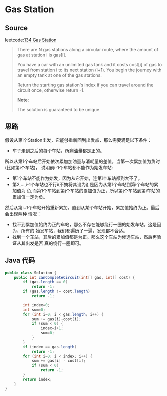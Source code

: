 # Gas Station
## Source
leetcode:[134 Gas Station](https://leetcode.com/problems/candy/)
> There are N gas stations along a circular route, where the amount of gas at
> station i is gas[i].
> 
> You have a car with an unlimited gas tank and it costs cost[i] of gas to travel
> from station i to its next station (i+1). You begin the journey with an empty
> tank at one of the gas stations.
> 
> Return the starting gas station's index if you can travel around the circuit
> once, otherwise return -1.
> 
> **Note**:
> 
> The solution is guaranteed to be unique.

## 思路
假设从第i个Station出发，它能够重新回到出发点，那么需要满足以下条件：
* 车子走到之后的每个车站，所剩油量都是正的。

所以从第1个车站后开始依次累加加油量与消耗量的差值，当第一次累加值为负时
(比如第i个车站)， 说明前i-1个车站都不能作为始发车站:
* 第1个车站不能作为始发，因为从它开始，连第i个车站都到大不了。
* 第2,...,i-1个车站也不行i(不妨将其设为j),是因为从第1个车站到第i个车站的累加值为
    负,而第1个车站到第j个车站的累加值为正，所以第j个车站到第i车站的累加值一定为负。
    
然后从第i+1个车站开始重新累加。直到从某个车站开始，累加值始终为正。最后会出现两种
情况：
* 找不到累加值始终为正的车站，那么不存在能够绕行一圈的始发车站。这是因为，所有的
    始发车站，我们都遍历了一遍，发现都不合适。
* 找到一个车站，其后的累加值都是为正。那么这个车站为候选车站，然后再验证从其出发是否
    真的绕行一圈即可。

## Java 代码
``` java
public class Solution {
    public int canCompleteCircuit(int[] gas, int[] cost) {
        if (gas.length == 0)
            return -1;
        if (gas.length != cost.length)
            return -1;

        int index=0;
        int sum=0;
        for (int i=0; i < gas.length; i++) {
            sum += gas[i]-cost[i];
            if (sum < 0) {
                index=i+1;
                sum=0;
            }
        }
        if (index == gas.length)
            return -1;
        for (int i=0; i < index; i++) {
            sum += gas[i] - cost[i];
            if (sum < 0)
                return -1;
        }
        return index;
    }
}
```
